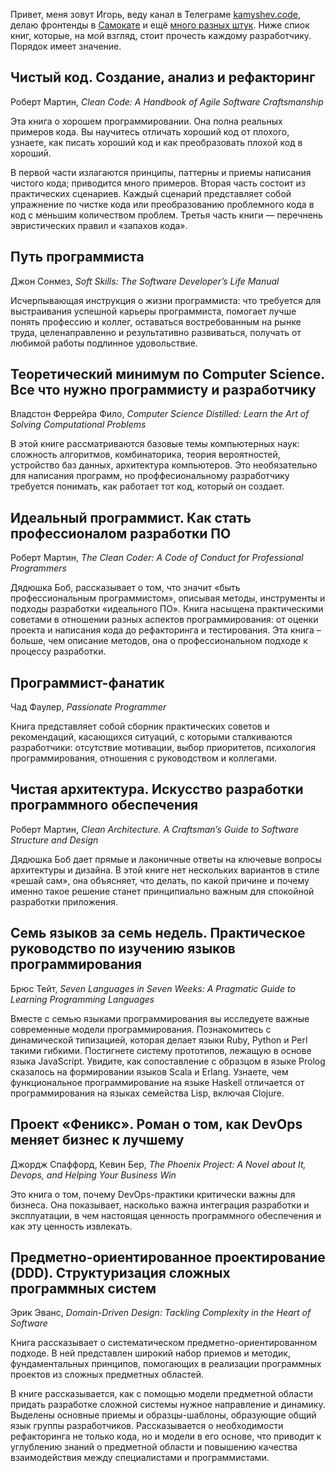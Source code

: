 Привет, меня зовут Игорь, веду канал в Телеграме [kamyshev.code](https://tlinks.ru/kamyshev_code), делаю фронтенды в [Самокате](https://samokat.ru) и ещё [много разных штук](https://kamyshev.me). Ниже спиок книг, которые, на мой взгляд, стоит прочесть каждому разработчику. Порядок имеет значение.

## Чистый код. Создание, анализ и рефакторинг
Роберт Мартин, *Clean Code: A Handbook of Agile Software Craftsmanship*

Эта книга о хорошем программировании. Она полна реальных примеров кода. Вы научитесь отличать хороший код от плохого, узнаете, как писать хороший код и как преобразовать плохой код в хороший.

В первой части излагаются принципы, паттерны и приемы написания чистого кода; приводится много примеров. Вторая часть состоит из практических сценариев. Каждый сценарий представляет собой упражнение по чистке кода или преобразованию проблемного кода в код с меньшим количеством проблем. Третья часть книги — перечнень эвристических правил и «запахов кода».

## Путь программиста
Джон Сонмез, *Soft Skills: The Software Developer’s Life Manual*

Исчерпывающая инструкция о жизни программиста: что требуется для выстраивания успешной карьеры программиста, помогает лучше понять профессию и коллег, оставаться востребованным на рынке труда, целенаправленно и результативно развиваться, получать от любимой работы подлинное удовольствие.

## Теоретический минимум по Computer Science. Все что нужно программисту и разработчику
Владстон Феррейра Фило, *Computer Science Distilled: Learn the Art of Solving Computational Problems*

В этой книге рассматриваются базовые темы компьютерных наук: сложность алгоритмов, комбинаторика, теория вероятностей, устройство баз данных, архитектура компьютеров. Это необязательно для написания программ, но проффесиональному разработчику требуется понимать, как работает тот код, который он создает.

## Идеальный программист. Как стать профессионалом разработки ПО
Роберт Мартин, *The Clean Coder: A Code of Conduct for Professional Programmers*

Дядюшка Боб, рассказывает о том, что значит «быть профессиональным программистом», описывая методы, инструменты и подходы разработки «идеального ПО». Книга насыщена практическими советами в отношении разных аспектов программирования: от оценки проекта и написания кода до рефакторинга и тестирования. Эта книга – больше, чем описание методов, она о профессиональном подходе к процессу разработки.

## Программист-фанатик
Чад Фаулер, *Passionate Programmer*

Книга представляет собой сборник практических советов и рекомендаций, касающихся ситуаций, с которыми сталкиваются разработчики: отсутствие мотивации, выбор приоритетов, психология программирования, отношения с руководством и коллегами.

## Чистая архитектура. Искусство разработки программного обеспечения
Роберт Мартин, *Clean Architecture. A Craftsman’s Guide to Software Structure and Design*

Дядюшка Боб дает прямые и лаконичные ответы на ключевые вопросы архитектуры и дизайна. В этой книге нет нескольких вариантов в стиле «решай сам», она объясняет, что делать, по какой причине и почему именно такое решение станет принципиально важным для спокойной разработки приложения.

## Семь языков за семь недель. Практическое руководство по изучению языков программирования
Брюс Тейт, *Seven Languages in Seven Weeks: A Pragmatic Guide to Learning Programming Languages*

Вместе с семью языками программирования вы исследуете важные современные модели программирования. Познакомитесь с динамической типизацией, которая делает языки Ruby, Python и Perl такими гибкими. Постигнете систему прототипов, лежащую в основе языка JavaScript. Увидите, как сопоставление с образцом в языке Prolog сказалось на формировании языков Scala и Erlang. Узнаете, чем функциональное программирование на языке Haskell отличается от программирования на языках семейства Lisp, включая Clojure.

## Проект «Феникс». Роман о том, как DevOps меняет бизнес к лучшему
Джордж Спаффорд, Кевин Бер, *The Phoenix Project: A Novel about It, Devops, and Helping Your Business Win*

Это книга о том, почему DevOps-практики критически важны для бизнеса. Она показывает, насколько важна интеграция разработки и эксплуатации, в чем настоящая ценность программного обеспечения и как эту ценность извлекать.

## Предметно-ориентированное проектирование (DDD). Структуризация сложных программных систем
Эрик Эванс, *Domain-Driven Design: Tackling Complexity in the Heart of Software*

Книга рассказывает о систематическом предметно-ориентированном подходе. В ней представлен широкий набор приемов и методик, фундаментальных принципов, помогающих в реализации программных проектов из сложных предметных областей.

В книге рассказывается, как с помощью модели предметной области придать разработке сложной системы нужное направление и динамику. Выделены основные приемы и образцы-шаблоны, образующие общий язык группы разработчиков. Рассказывается о необходимости рефакторинга не только кода, но и модели в его основе, что приводит к углублению знаний о предметной области и повышению качества взаимодействия между специалистами и программистами.
